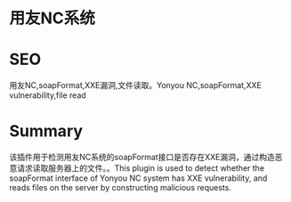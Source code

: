 # 用友NC系统
# SEO
用友NC,soapFormat,XXE漏洞,文件读取。Yonyou NC,soapFormat,XXE vulnerability,file read
# Summary
该插件用于检测用友NC系统的soapFormat接口是否存在XXE漏洞，通过构造恶意请求读取服务器上的文件。。This plugin is used to detect whether the soapFormat interface of Yonyou NC system has XXE vulnerability, and reads files on the server by constructing malicious requests.
